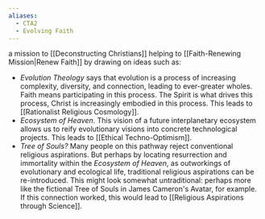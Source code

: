 ```yaml
---
aliases:
  - CTA2
  - Evolving Faith
---
```

a mission to [[Deconstructing Christians]] helping to [[Faith-Renewing Mission|Renew Faith]] by drawing on ideas such as:

* _Evolution Theology_ says that evolution is a process of increasing complexity, diversity, and connection, leading to ever-greater wholes. Faith means participating in this process. The Spirit is what drives this process, Christ is increasingly embodied in this process. This leads to [[Rationalist Religious Cosmology]].
* _Ecosystem of Heaven_. This vision of a future interplanetary ecosystem allows us to reify evolutionary visions into concrete technological projects. This leads to [[Ethical Techno-Optimism]].
* _Tree of Souls?_ Many people on this pathway reject conventional religious aspirations. But perhaps by locating resurrection and immortality within the *Ecosystem of Heaven*, as outworkings of evolutionary and ecological life, traditional religious aspirations can be re-introduced. This might look somewhat untraditional: perhaps more like the fictional Tree of Souls in James Cameron's Avatar, for example. If this connection worked, this would lead to [[Religious Aspirations through Science]].
